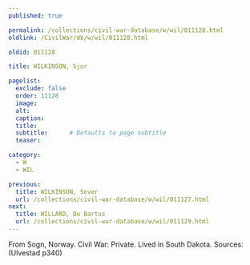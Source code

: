 ```yaml
---
published: true

permalink: /collections/civil-war-database/w/wil/011128.html
oldlink: /CivilWar/db/w/wil/011128.html

oldid: 011128

title: WILKINSON, Sjur

pagelist:
  exclude: false
  order: 11128
  image: 
  alt:
  caption:
  title:
  subtitle:      # Defaults to page subtitle
  teaser:

category: 
  - W 
  - WIL

previous:
  title: WILKINSON, Sever
  url: /collections/civil-war-database/w/wil/011127.html  
next:
  title: WILLARD, Du Bartus
  url: /collections/civil-war-database/w/wil/011129.html   
---
```

From Sogn, Norway. Civil War: Private. Lived in South Dakota. Sources: (Ulvestad p340)